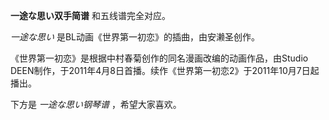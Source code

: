 

**一途な思い双手简谱** 和五线谱完全对应。

_一途な思い_ 是BL动画《世界第一初恋》的插曲，由安濑圣创作。

《世界第一初恋》是根据中村春菊创作的同名漫画改编的动画作品，由Studio
DEEN制作，于2011年4月8日首播。续作《世界第一初恋2》于2011年10月7日起播出。

下方是 _一途な思い钢琴谱_ ，希望大家喜欢。

